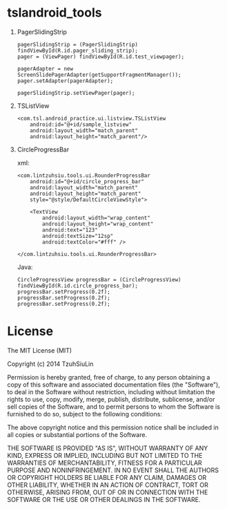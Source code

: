 tslandroid_tools
================

1. PagerSlidingStrip
	```
	pagerSlidingStrip = (PagerSlidingStrip) findViewById(R.id.pager_sliding_strip);
	pager = (ViewPager) findViewById(R.id.test_viewpager);
	
	pagerAdapter = new ScreenSlidePagerAdapter(getSupportFragmentManager());
	pager.setAdapter(pagerAdapter);
	
	pagerSlidingStrip.setViewPager(pager);
	```

2. TSListView
	```
	<com.tsl.android_practice.ui.listview.TSListView
        android:id="@+id/sample_listview"
        android:layout_width="match_parent"
        android:layout_height="match_parent"/>
	```
	
3. CircleProgressBar

	xml:
	```
	<com.lintzuhsiu.tools.ui.RounderProgressBar
        android:id="@+id/circle_progress_bar"
        android:layout_width="match_parent"
        android:layout_height="match_parent"
        style="@style/DefaultCircleViewStyle">

        <TextView
            android:layout_width="wrap_content"
            android:layout_height="wrap_content"
            android:text="123"
            android:textSize="12sp"
            android:textColor="#fff" />

    </com.lintzuhsiu.tools.ui.RounderProgressBar>
	```
	Java:	
	```
	CircleProgressView progressBar = (CircleProgressView) findViewById(R.id.circle_progress_bar);
    progressBar.setProgress(0.2f);
    progressBar.setProgress(0.2f);
    progressBar.setProgress(0.2f);
	```


License
================
The MIT License (MIT)

Copyright (c) 2014 TzuhSiuLin

Permission is hereby granted, free of charge, to any person obtaining a copy
of this software and associated documentation files (the "Software"), to deal
in the Software without restriction, including without limitation the rights
to use, copy, modify, merge, publish, distribute, sublicense, and/or sell
copies of the Software, and to permit persons to whom the Software is
furnished to do so, subject to the following conditions:

The above copyright notice and this permission notice shall be included in all
copies or substantial portions of the Software.

THE SOFTWARE IS PROVIDED "AS IS", WITHOUT WARRANTY OF ANY KIND, EXPRESS OR
IMPLIED, INCLUDING BUT NOT LIMITED TO THE WARRANTIES OF MERCHANTABILITY,
FITNESS FOR A PARTICULAR PURPOSE AND NONINFRINGEMENT. IN NO EVENT SHALL THE
AUTHORS OR COPYRIGHT HOLDERS BE LIABLE FOR ANY CLAIM, DAMAGES OR OTHER
LIABILITY, WHETHER IN AN ACTION OF CONTRACT, TORT OR OTHERWISE, ARISING FROM,
OUT OF OR IN CONNECTION WITH THE SOFTWARE OR THE USE OR OTHER DEALINGS IN THE
SOFTWARE.